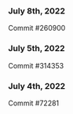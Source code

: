 ### July 8th, 2022

Commit #260900

### July 5th, 2022

Commit #314353


### July 4th, 2022

Commit #72281

